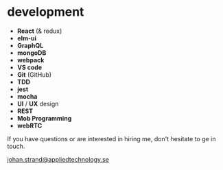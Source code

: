 # development
- **React** (& redux)
- **elm-ui**
- **GraphQL**
- **mongoDB**
- **webpack**
- **VS code**
- **Git** (GitHub)
- **TDD** 
- **jest**
- **mocha**
- **UI** / **UX** design
- **REST**
- **Mob Programming**
- **webRTC**

If you have questions or are interested in hiring me, don't hesitate to ge in touch. 

johan.strand@appliedtechnology.se